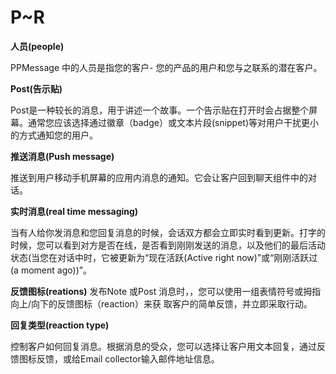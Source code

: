 # P~R

**人员(people)**

PPMessage 中的人员是指您的客户- 您的产品的用户和您与之联系的潜在客户。

**Post(告示贴)**

Post是一种较长的消息，用于讲述一个故事。一个告示贴在打开时会占据整个屏幕。通常您应该选择通过徽章（badge）或文本片段(snippet)等对用户干扰更小的方式通知您的用户。

**推送消息(Push message)**

推送到用户移动手机屏幕的应用内消息的通知。它会让客户回到聊天组件中的对话。

**实时消息(real time messaging)**

当有人给你发消息和您回复消息的时候，会话双方都会立即实时看到更新。打字的时候，您可以看到对方是否在线，是否看到刚刚发送的消息，以及他们的最后活动状态(当您在对话中时，它被更新为“现在活跃(Active right now)”或“刚刚活跃过(a moment ago))”。

**反馈图标(reations)**
发布Note 或Post 消息时，，您可以使用一组表情符号或拇指向上/向下的反馈图标（reaction）来获
取客户的简单反馈，并立即采取行动。

**回复类型(reaction type)**

控制客户如何回复消息。根据消息的受众，您可以选择让客户用文本回复，通过反馈图标反馈，或给Email collector输入邮件地址信息。

